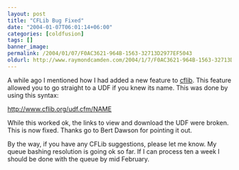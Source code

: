 ```yaml
---
layout: post
title: "CFLib Bug Fixed"
date: "2004-01-07T06:01:14+06:00"
categories: [coldfusion]
tags: []
banner_image: 
permalink: /2004/01/07/F0AC3621-964B-1563-32713D2977EF5043
oldurl: http://www.raymondcamden.com/2004/1/7/F0AC3621-964B-1563-32713D2977EF5043
---
```


A while ago I mentioned how I had added a new feature to <a href="http://www.cflib.org">cflib</a>. This feature allowed you to go straight to a UDF if you knew its name. This was done by using this syntax:

http://www.cflib.org/udf.cfm/NAME

While this worked ok, the links to view and download the UDF were broken. This is now fixed. Thanks go to Bert Dawson for pointing it out.

By the way, if you have any CFLib suggestions, please let me know. My queue bashing resolution is going ok so far. If I can process ten a week I should be done with the queue by mid February.